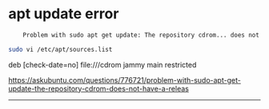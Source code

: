 # apt update error
```bash
    Problem with sudo apt get update: The repository cdrom... does not have a Release file
```

```bash
sudo vi /etc/apt/sources.list
```

deb [check-date=no] file:///cdrom jammy main restricted

https://askubuntu.com/questions/776721/problem-with-sudo-apt-get-update-the-repository-cdrom-does-not-have-a-releas

---

